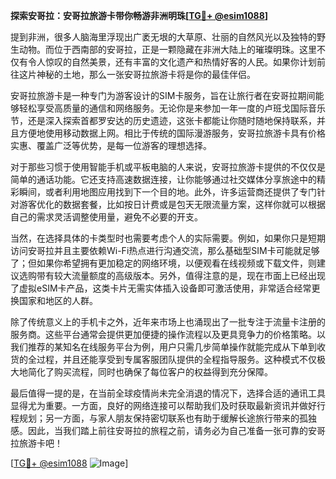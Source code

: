 **探索安哥拉：安哥拉旅游卡带你畅游非洲明珠[[TG💪+ @esim1088](https://t.me/s/esim1088)]**

提到非洲，很多人脑海里浮现出广袤无垠的大草原、壮丽的自然风光以及独特的野生动物。而位于西南部的安哥拉，正是一颗隐藏在非洲大陆上的璀璨明珠。这里不仅有令人惊叹的自然美景，还有丰富的文化遗产和热情好客的人民。如果你计划前往这片神秘的土地，那么一张安哥拉旅游卡将是你的最佳伴侣。

安哥拉旅游卡是一种专门为游客设计的SIM卡服务，旨在让旅行者在安哥拉期间能够轻松享受高质量的通信和网络服务。无论你是来参加一年一度的卢班戈国际音乐节，还是深入探索首都罗安达的历史遗迹，这张卡都能让你随时随地保持联系，并且方便地使用移动数据上网。相比于传统的国际漫游服务，安哥拉旅游卡具有价格实惠、覆盖广泛等优势，是每一位游客的理想选择。

对于那些习惯于使用智能手机或平板电脑的人来说，安哥拉旅游卡提供的不仅仅是简单的通话功能。它还支持高速数据连接，让你能够通过社交媒体分享旅途中的精彩瞬间，或者利用地图应用找到下一个目的地。此外，许多运营商还提供了专门针对游客优化的数据套餐，比如按日计费或是包天无限流量方案，这样你就可以根据自己的需求灵活调整使用量，避免不必要的开支。

当然，在选择具体的卡类型时也需要考虑个人的实际需要。例如，如果你只是短期访问安哥拉并且主要依赖Wi-Fi热点进行沟通交流，那么基础型SIM卡可能就足够了；但如果你希望拥有更加稳定的网络环境，以便观看在线视频或下载文件，则建议选购带有较大流量额度的高级版本。另外，值得注意的是，现在市面上已经出现了虚拟eSIM卡产品，这类卡片无需实体插入设备即可激活使用，非常适合经常更换国家和地区的人群。

除了传统意义上的手机卡之外，近年来市场上也涌现出了一批专注于流量卡注册的服务商。这些平台通常会提供更加便捷的操作流程以及更具竞争力的价格策略。以我们推荐的某知名在线服务平台为例，用户只需几步简单操作就能完成从下单到收货的全过程，并且还能享受到专属客服团队提供的全程指导服务。这种模式不仅极大地简化了购买流程，同时也确保了每位客户的权益得到充分保障。

最后值得一提的是，在当前全球疫情尚未完全消退的情况下，选择合适的通讯工具显得尤为重要。一方面，良好的网络连接可以帮助我们及时获取最新资讯并做好行程规划；另一方面，与家人朋友保持密切联系也有助于缓解长途旅行带来的孤独感。因此，当我们踏上前往安哥拉的旅程之前，请务必为自己准备一张可靠的安哥拉旅游卡吧！

[[TG💪+ @esim1088](https://t.me/s/esim1088) ![Image](https://i.postimg.cc/4NQfJmqS/Snipaste-2025-05-13-00-14-12.png)]